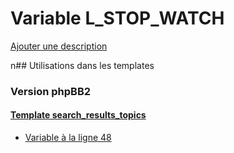 # Variable L_STOP_WATCH
[Ajouter une description](https://fa-tvars.appspot.com/L_STOP_WATCH)

n## Utilisations dans les templates

### Version phpBB2

#### [Template search_results_topics](subsilver/search_results_topics.md)
* [Variable à la ligne 48](../subsilver/search_results_topics.tpl#L48)